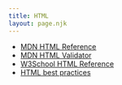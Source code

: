 ```yaml
---
title: HTML
layout: page.njk
---
```


- [MDN HTML Reference](https://developer.mozilla.org/kab/docs/Web/HTML)
- [MDN HTML Validator](https://validator.w3.org/)
- [W3School HTML Reference](https://www.w3schools.com/html/default.asp)
- [HTML best practices](https://www.themelocation.com/best-html5-practices/)